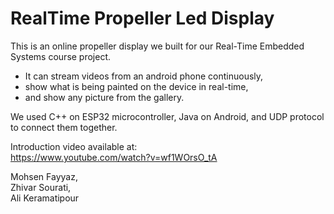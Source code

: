 # RealTime Propeller Led Display

This is an online propeller display we built for our Real-Time Embedded Systems course project.

- It can stream videos from an android phone continuously, 
- show what is being painted on the device in real-time, 
- and show any picture from the gallery.


We used C++ on ESP32 microcontroller, Java on Android, and UDP protocol to connect them together.

Introduction video available at: <br>
https://www.youtube.com/watch?v=wf1WOrsO_tA

Mohsen Fayyaz, <br>
Zhivar Sourati, <br>
Ali Keramatipour <br>
